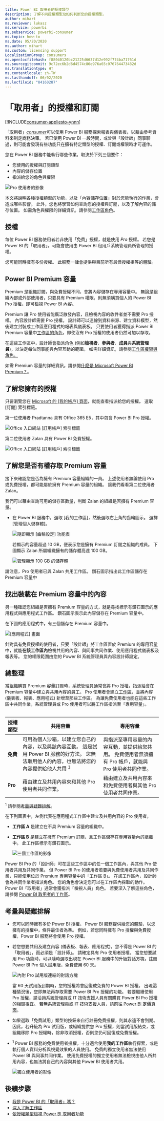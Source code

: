 ```yaml
---
title: Power BI 取用者的授權類型
description: 了解不同授權類型及如何判斷您的授權類型。
author: mihart
ms.reviewer: lukasz
ms.service: powerbi
ms.subservice: powerbi-consumer
ms.topic: how-to
ms.date: 05/20/2020
ms.author: mihart
ms.custom: licensing support
LocalizationGroup: consumers
ms.openlocfilehash: f88040120bc21225d6637d12e992f774ba71761d
ms.sourcegitcommit: 9c72ec6b2d6d4574c86e976a65c076764473482d
ms.translationtype: HT
ms.contentlocale: zh-TW
ms.lasthandoff: 06/02/2020
ms.locfileid: "84160287"
---
```

# <a name="licenses-and-subscriptions-for-consumers"></a>「取用者」的授權和訂閱

[!INCLUDE[consumer-appliesto-ynnn](../includes/consumer-appliesto-ynnn.md)]

「取用者」[*consumer*](end-user-consumer.md)可以使用 Power BI 服務探索報表與儀表板，以藉由參考資料來制定商務決策。 若已使用 Power BI 一段時間，或曾與「設計師」同事聊過，則可能會發現有些功能只在擁有特定類型的授權、訂閱或權限時才可運作。 

您在 Power BI 服務中能執行哪些作業，取決於下列三個要件：
-    您使用的授權與訂閱類型
-    內容的儲存位置
-    指派給您的角色與權限


![Pro 使用者的影像](media/end-user-license/power-bi-questions-small.png)

本文將說明各種授權類型的功能，以及「內容儲存位置」對於您能執行的作業，會造成哪些影響。 此外，您也將學習如何查詢您的授權與訂閱，以及了解內容的儲存位置。 如需角色與權限的詳細資訊，請參閱[工作區角色](end-user-workspaces.md)。

## <a name="licenses"></a>授權

每位 Power BI 服務使用者若非使用「免費」授權，就是使用 *Pro* 授權。 若您是 Power BI 的「取用者」，可能會使用由 Power BI 租用戶系統管理員所管理的授權。 

您可能同時擁有多份授權。  此服務一律會提供與目前所有最佳授權相等的體驗。 

## <a name="power-bi-premium-capacity"></a>Power BI Premium 容量

Premium 是組織訂閱，與免費授權不同，會將內容儲存在專用容量中。 無論是組織內部或外部使用者，只要具有 Premium 權限，則無須購買個人的 Power BI Pro 授權，即可檢視 Power BI 內容。 

Premium 讓 Pro 使用者能廣泛散發內容，且檢視內容的收件者並不需要 Pro 授權。 內容設計師需要 Pro 授權。 設計師可以連線到資料來源、建立資料模型，然後建立封裝成工作區應用程式的報表與儀表板。 只要使用者獲得指派 Power BI Premium 容量中[工作區的角色](end-user-workspaces.md)，即使沒有 Pro 授權的使用者仍然可加以存取。

在這些工作區中，設計師會指派角色 (例如**檢視者**、**參與者**、**成員**與**系統管理員**)，以決定每位同事能與內容互動的範圍。 如需詳細資訊，請參閱[工作區權限與角色。](end-user-workspaces.md) 

如需 Premium 容量的詳細資訊，請參閱[什麼是 Microsoft Power BI Premium？](../admin/service-premium-what-is.md)。


## <a name="find-out-which-licenses-you-have"></a>了解您擁有的授權

只要瀏覽您在 [Microsoft 的 [我的帳戶] 頁面](https://portal.office.com/account)，就能查看指派給您的授權。  選取 [訂閱] 索引標籤。


第一位使用者 Pradtanna 具有 Office 365 E5，其中包含 Power BI Pro 授權。

![Office 入口網站 [訂用帳戶] 索引標籤](media/end-user-license/power-bi-license-office.png)

第二位使用者 Zalan 具有 Power BI 免費授權。 

![Office 入口網站 [訂用帳戶] 索引標籤](media/end-user-license/power-bi-license-free.png)

## <a name="find-out-if-you-have-access-to-premium-capacity"></a>了解您是否有權存取 Premium 容量

接下來確認您是否為擁有 Premium 容量組織的一員。 上述使用者無論使用 Pro 或免費授權，都可能屬於擁有 Premium 容量的組織。  讓我們看看第二位使用者 Zalan。  

我們可以藉由查詢可用的儲存區數量，判斷 Zalan 的組織是否擁有 Premium 容量。 

- 在 Power BI 服務中，選取 [我的工作區]，然後選取右上角的齒輪圖示。 選擇 [管理個人儲存體]。

    ![隨即顯示 [齒輪設定] 功能表](media/end-user-license/power-bi-license-personal.png)

    若顯示的容量超過 10 GB，便表示您是擁有 Premium 訂閱之組織的成員。 下圖顯示 Zalan 所屬組織擁有的儲存體高達 100 GB。  

    ![管理顯示 100 GB 的儲存體](media/end-user-license/power-bi-free-capacity.png)

請注意，Pro 使用者已與 Zalan 共用工作區。 鑽石圖示指出此工作區儲存在 Premium 容量中 

## <a name="identify-content-hosted-in-premium-capacity"></a>找出裝載在 Premium 容量中的內容

另一種確認您組織是否擁有 Premium 容量的方式，就是尋找標示有鑽石圖示的應用程式與應用程式工作區。 鑽石圖示表示此內容儲存在 Premium 容量中。 

在下圖的應用程式中，有三個儲存在 Premium 容量中。

![[應用程式] 畫面](media/end-user-license/power-bi-premium.png)

    
針對具有免費授權的使用者，只要「設計師」將工作區置於 Premium 的專用容量中，就能**在該工作區內**檢視共用的內容、與同事共同作業、使用應用程式儀表板及報表等。 您的權限範圍由您的 Power BI 系統管理員與內容設計師設定。 

   

## <a name="putting-it-all-together"></a>總整理

當組織購買 Premium 容量訂閱時，系統管理員通常會將 Pro 授權，指派給會在 Premium 容量中建立與共用內容的員工。 Pro 使用者會建立[工作區](end-user-workspaces.md)，並將內容 (儀表板、報表、應用程式) 新增至那些工作區。 為讓免費使用者也能在這些工作區中共同作業，系統管理員或 Pro 使用者可以將工作區指派至「專用容量」。    
<br>

|授權類型  |共用容量  |專用容量  |
|---------|---------|---------|
|**免費**     |  可用為個人沙箱，以建立您自己的內容，以及與該內容互動。 這是試用 Power BI 服務的好方法。 您無法取用他人的內容，也無法將您的內容提供給他人共用 <sup>1</sup>     |   與指派至專用容量的內容互動，並提供給您共用。 免費使用者無須擁有 Pro 帳戶，就能與 Pro 使用者共同作業。      |
|**Pro**     |  藉由建立及共用內容來和其他 Pro 使用者共同作業。        |  藉由建立及共用內容來和免費使用者與其他 Pro 使用者共同作業。       |


<sup>1</sup> 請參閱[考量與疑難排解](#considerations-and-troubleshooting)。 

在下列圖表中，左側代表在應用程式工作區中建立及共用內容的 Pro 使用者。 

- **工作區 A** 是建立在不具 Premium 容量的組織中。 

- **工作區 B** 是建立在擁有 Premium 訂閱，且工作區儲存在專用容量內的組織中。 此工作區標示有鑽石圖示。  

    ![三個工作區的影像](media/end-user-license/power-bi-dedicated.jpg)

Power BI Pro 的「設計師」可在這些工作區中的任一個工作區內，與其他 Pro 使用者共用及共同作業。 但 Power BI Pro 的使用者若要與免費使用者共用及共同作業，只能使用位於 Premium 專用容量中的「工作區 B」。  在該工作區內，設計師會為共同作業者指派角色。 您的角色會決定您可以在工作區內採取的動作。 Power BI「取用者」通常會獲指派「檢視人員」角色。 若要深入了解這些角色，請參閱 [Power BI 取用者的工作區](end-user-workspaces.md)。




## <a name="considerations-and-troubleshooting"></a>考量與疑難排解
- 您可以同時擁有多份 Power BI 授權。 Power BI 服務提供給您的體驗，以您擁有的授權中，條件最佳者為準。 例如，若您同時擁有 Pro 授權與免費授權，Power BI 服務將會使用 Pro 授權。

- 若您想要共用及建立內容 (儀表板、報表、應用程式)，您不得是 Power BI 的「取用者」，而必須是「設計師」。 請確定具有 Pro 使用者授權。 當您想要試用 Pro 功能時，可以隨時選取出現在 Power BI 服務中的升級對話方塊，註冊 Power BI Pro 個人試用版，免費使用 60 天。

    ![內附 Pro 試用版連結的對話方塊](media/end-user-license/power-bi-trial.png)

  當 60 天試用版到期時，您的授權將會回復成免費的 Power BI 授權。 出現這種情況後，您即無法再存取需要 Power BI Pro 授權的功能。 若要繼續使用 Pro 授權，請洽詢系統管理員或 IT 技術支援人員有關購買 Power BI Pro 授權的相關事宜。 若無系統管理員或 IT 技術支援人員，請前往 [Power BI 定價頁面](https://powerbi.microsoft.com/pricing/)。     


- 如果選取「免費試用」類型的按鈕來自行註冊免費授權，則其永遠不會到期。 因此，若升級為 Pro 試用版，或組織提供您 Pro 授權，則當試用版結束，或組織移除 Pro 授權時，除非取消授權，否則您仍可回復成免費授權。 

- <sup>1</sup> Power BI 服務的免費使用者授權，十分適合使用**我的工作區**執行探索，或是執行個人資料分析與視覺效果的人員使用。 免費的獨立使用者無法使用 Power BI 與同事共同作業。 使用免費授權的獨立使用者無法檢視由他人所共用內容，也無法將自己的內容與其他 Power BI 使用者共用。 

    ![獨立使用者的影像](media/end-user-license/power-bi-free-license.jpg)


## <a name="next-steps"></a>後續步驟
- [我是 Power BI 的「取用者」嗎？](end-user-consumer.md)    
- [深入了解工作區](end-user-workspaces.md)    
- [依授權類型檢視 Power BI 取用者功能](end-user-features.md)
